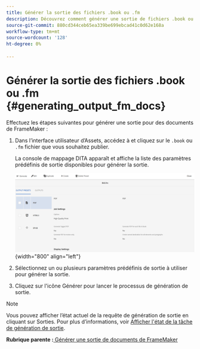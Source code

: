 ```yaml
---
title: Générer la sortie des fichiers .book ou .fm
description: Découvrez comment générer une sortie de fichiers .book ou .fm dans AEM Guides.
source-git-commit: 880cd344ceb65ea339be699ebcad41c0d62e168a
workflow-type: tm+mt
source-wordcount: '128'
ht-degree: 0%

---
```


# Générer la sortie des fichiers .book ou .fm {#generating_output_fm_docs}

Effectuez les étapes suivantes pour générer une sortie pour des documents de FrameMaker :

1. Dans l’interface utilisateur d’Assets, accédez à et cliquez sur le `.book` ou `.fm` fichier que vous souhaitez publier.

   La console de mappage DITA apparaît et affiche la liste des paramètres prédéfinis de sortie disponibles pour générer la sortie.

   ![](images/publish-fm-doc.png){width="800" align="left"}

1. Sélectionnez un ou plusieurs paramètres prédéfinis de sortie à utiliser pour générer la sortie.

1. Cliquez sur l&#39;icône Générer pour lancer le processus de génération de sortie.


>[!NOTE]
>
> Vous pouvez afficher l’état actuel de la requête de génération de sortie en cliquant sur Sorties. Pour plus d’informations, voir [Afficher l&#39;état de la tâche de génération de sortie](fm-output-view-status.md).

**Rubrique parente :**[ Générer une sortie de documents de FrameMaker](fm-output-generatation.md)
